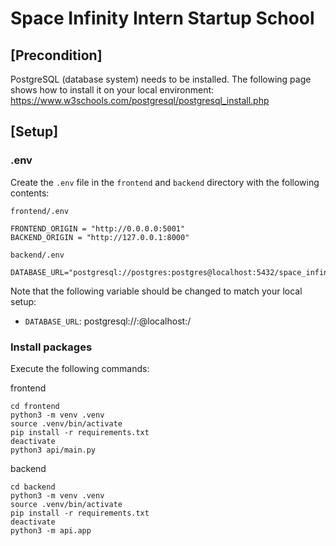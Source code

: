 # Space Infinity Intern Startup School

## [Precondition]
PostgreSQL (database system) needs to be installed. The following page shows how to install it on your local environment:
https://www.w3schools.com/postgresql/postgresql_install.php



## [Setup]
### .env

Create the `.env` file in the `frontend` and `backend` directory with the following contents:

`frontend/.env`
```
FRONTEND_ORIGIN = "http://0.0.0.0:5001"
BACKEND_ORIGIN = "http://127.0.0.1:8000"
```

`backend/.env`
```
DATABASE_URL="postgresql://postgres:postgres@localhost:5432/space_infinity_intern_startup_school"
```

Note that the following variable should be changed to match your local setup:
- `DATABASE_URL`: postgresql://<user>:<password>@localhost:<port>/<dbname>


### Install packages

Execute the following commands:

frontend
```
cd frontend
python3 -m venv .venv
source .venv/bin/activate
pip install -r requirements.txt
deactivate
python3 api/main.py
```

backend
```
cd backend
python3 -m venv .venv
source .venv/bin/activate
pip install -r requirements.txt
deactivate
python3 -m api.app
```
